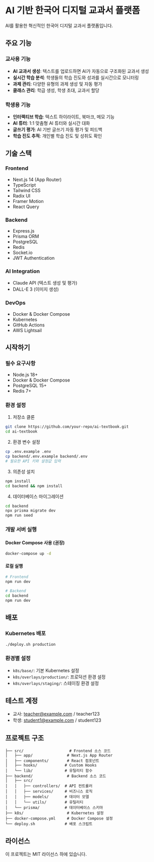 # AI 기반 한국어 디지털 교과서 플랫폼

AI를 활용한 혁신적인 한국어 디지털 교과서 플랫폼입니다.

## 주요 기능

### 교사용 기능
- **AI 교과서 생성**: 텍스트를 업로드하면 AI가 자동으로 구조화된 교과서 생성
- **실시간 학습 분석**: 학생들의 학습 진도와 성과를 실시간으로 모니터링
- **과제 관리**: 다양한 유형의 과제 생성 및 자동 평가
- **클래스 관리**: 학급 생성, 학생 초대, 교과서 할당

### 학생용 기능
- **인터랙티브 학습**: 텍스트 하이라이트, 북마크, 메모 기능
- **AI 튜터**: 1:1 맞춤형 AI 튜터와 실시간 대화
- **글쓰기 평가**: AI 기반 글쓰기 자동 평가 및 피드백
- **학습 진도 추적**: 개인별 학습 진도 및 성취도 확인

## 기술 스택

### Frontend
- Next.js 14 (App Router)
- TypeScript
- Tailwind CSS
- Radix UI
- Framer Motion
- React Query

### Backend
- Express.js
- Prisma ORM
- PostgreSQL
- Redis
- Socket.io
- JWT Authentication

### AI Integration
- Claude API (텍스트 생성 및 평가)
- DALL-E 3 (이미지 생성)

### DevOps
- Docker & Docker Compose
- Kubernetes
- GitHub Actions
- AWS Lightsail

## 시작하기

### 필수 요구사항
- Node.js 18+
- Docker & Docker Compose
- PostgreSQL 15+
- Redis 7+

### 환경 설정

1. 저장소 클론
```bash
git clone https://github.com/your-repo/ai-textbook.git
cd ai-textbook
```

2. 환경 변수 설정
```bash
cp .env.example .env
cp backend/.env.example backend/.env
# 필요한 API 키와 설정값 입력
```

3. 의존성 설치
```bash
npm install
cd backend && npm install
```

4. 데이터베이스 마이그레이션
```bash
cd backend
npx prisma migrate dev
npm run seed
```

### 개발 서버 실행

#### Docker Compose 사용 (권장)
```bash
docker-compose up -d
```

#### 로컬 실행
```bash
# Frontend
npm run dev

# Backend
cd backend
npm run dev
```

## 배포

### Kubernetes 배포
```bash
./deploy.sh production
```

### 환경별 설정
- `k8s/base/`: 기본 Kubernetes 설정
- `k8s/overlays/production/`: 프로덕션 환경 설정
- `k8s/overlays/staging/`: 스테이징 환경 설정

## 테스트 계정

- 교사: teacher@example.com / teacher123
- 학생: student1@example.com / student123

## 프로젝트 구조

```
├── src/                    # Frontend 소스 코드
│   ├── app/               # Next.js App Router
│   ├── components/        # React 컴포넌트
│   ├── hooks/            # Custom Hooks
│   └── lib/              # 유틸리티 함수
├── backend/               # Backend 소스 코드
│   ├── src/
│   │   ├── controllers/  # API 컨트롤러
│   │   ├── services/     # 비즈니스 로직
│   │   ├── models/       # 데이터 모델
│   │   └── utils/        # 유틸리티
│   └── prisma/           # 데이터베이스 스키마
├── k8s/                   # Kubernetes 설정
├── docker-compose.yml     # Docker Compose 설정
└── deploy.sh             # 배포 스크립트
```

## 라이선스

이 프로젝트는 MIT 라이선스 하에 있습니다.